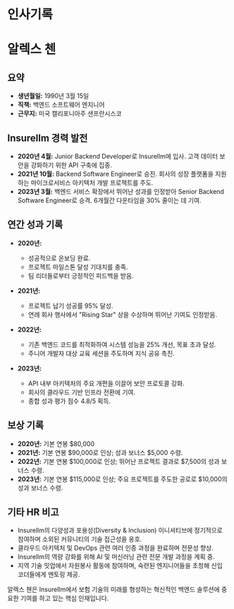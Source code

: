 # 인사기록

# 알렉스 첸

## 요약
- **생년월일:** 1990년 3월 15일  
- **직책:** 백엔드 소프트웨어 엔지니어  
- **근무지:** 미국 캘리포니아주 샌프란시스코  

## Insurellm 경력 발전
- **2020년 4월:** Junior Backend Developer로 Insurellm에 입사. 고객 데이터 보안을 강화하기 위한 API 구축에 집중.  
- **2021년 10월:** Backend Software Engineer로 승진. 회사의 성장 플랫폼을 지원하는 마이크로서비스 아키텍처 개발 프로젝트를 주도.  
- **2023년 3월:** 백엔드 서비스 확장에서 뛰어난 성과를 인정받아 Senior Backend Software Engineer로 승격. 6개월간 다운타임을 30% 줄이는 데 기여.  

## 연간 성과 기록
- **2020년:**  
  - 성공적으로 온보딩 완료.  
  - 프로젝트 마일스톤 달성 기대치를 충족.  
  - 팀 리더들로부터 긍정적인 피드백을 받음.  

- **2021년:**  
  - 프로젝트 납기 성공률 95% 달성.  
  - 연례 회사 행사에서 "Rising Star" 상을 수상하며 뛰어난 기여도 인정받음.  

- **2022년:**  
  - 기존 백엔드 코드를 최적화하여 시스템 성능을 25% 개선, 목표 초과 달성.  
  - 주니어 개발자 대상 교육 세션을 주도하며 지식 공유 촉진.  

- **2023년:**  
  - API 내부 아키텍처의 주요 개편을 이끌어 보안 프로토콜 강화.  
  - 회사의 클라우드 기반 인프라 전환에 기여.  
  - 종합 성과 평가 점수 4.8/5 획득.  

## 보상 기록
- **2020년:** 기본 연봉 $80,000  
- **2021년:** 기본 연봉 $90,000로 인상; 성과 보너스 $5,000 수령.  
- **2022년:** 기본 연봉 $100,000로 인상; 뛰어난 프로젝트 결과로 $7,500의 성과 보너스 수령.  
- **2023년:** 기본 연봉 $115,000로 인상; 주요 프로젝트를 주도한 공로로 $10,000의 성과 보너스 수령.  

## 기타 HR 비고
- Insurellm의 다양성과 포용성(Diversity & Inclusion) 이니셔티브에 정기적으로 참여하며 소외된 커뮤니티의 기술 접근성을 옹호.  
- 클라우드 아키텍처 및 DevOps 관련 여러 인증 과정을 완료하며 전문성 향상.  
- Insurellm의 역량 강화를 위해 AI 및 머신러닝 관련 전문 개발 과정을 계획 중.  
- 지역 기술 밋업에서 자원봉사 활동에 참여하며, 숙련된 엔지니어들을 초청해 신입 코더들에게 멘토링 제공.  

알렉스 첸은 Insurellm에서 보험 기술의 미래를 형성하는 혁신적인 백엔드 솔루션에 중요한 기여를 하고 있는 핵심 인재입니다.